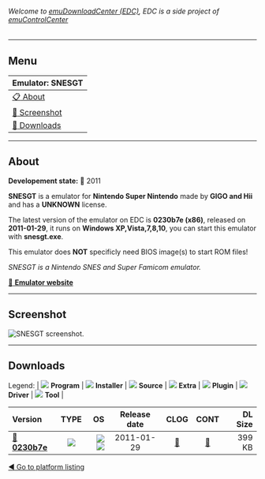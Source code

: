 ###### Welcome to [emuDownloadCenter (EDC)](https://github.com/PhoenixInteractiveNL/emuDownloadCenter/wiki/), EDC is a side project of [emuControlCenter](https://github.com/PhoenixInteractiveNL/emuControlCenter/wiki/)
***
## Menu
| **Emulator: SNESGT** |
|:---------|
| [:clipboard: About](#about) |
| [:sunrise: Screenshot](#screenshot) |
| [:floppy_disk: Downloads](#downloads) |
***
## About
**Developement state:** :red_circle: 2011

**SNESGT** is a emulator for **Nintendo Super Nintendo** made by **GIGO and Hii** and has a **UNKNOWN** license.

The latest version of the emulator on EDC is **0230b7e (x86)**, released on **2011-01-29**, it runs on **Windows XP,Vista,7,8,10**, you can start this emulator with **snesgt.exe**.

This emulator does **NOT** specificly need BIOS image(s) to start ROM files!

_SNESGT is a Nintendo SNES and Super Famicom emulator._

[:link: **Emulator website**](http://gigo.retrogames.com/)
***
## Screenshot
![](https://raw.githubusercontent.com/PhoenixInteractiveNL/emuDownloadCenter/master/hooks/snesgt/emulator_screen_01.jpg "SNESGT screenshot.")
***
## Downloads
Legend: | 
![](https://raw.githubusercontent.com/wiki/PhoenixInteractiveNL/emuDownloadCenter/images_misc/icon_program_24.png) **Program** | 
![](https://raw.githubusercontent.com/wiki/PhoenixInteractiveNL/emuDownloadCenter/images_misc/icon_installer_24.png) **Installer** | 
![](https://raw.githubusercontent.com/wiki/PhoenixInteractiveNL/emuDownloadCenter/images_misc/icon_source_code_24.png) **Source** | 
![](https://raw.githubusercontent.com/wiki/PhoenixInteractiveNL/emuDownloadCenter/images_misc/icon_extra_24.png) **Extra** | 
![](https://raw.githubusercontent.com/wiki/PhoenixInteractiveNL/emuDownloadCenter/images_misc/icon_plugin_24.png) **Plugin** | 
![](https://raw.githubusercontent.com/wiki/PhoenixInteractiveNL/emuDownloadCenter/images_misc/icon_driver_24.png) **Driver** | 
![](https://raw.githubusercontent.com/wiki/PhoenixInteractiveNL/emuDownloadCenter/images_misc/icon_tool_24.png) **Tool** | 
 
| Version | TYPE | OS | Release date | CLOG | CONT | DL Size |
|:--------|:----:|---:|:------------:|:----:|:----:|--------:|
| [:floppy_disk: **0230b7e**](https://github.com/PhoenixInteractiveNL/edc-repo0005/raw/master/snesgt/0230b7e.7z) | ![](https://raw.githubusercontent.com/wiki/PhoenixInteractiveNL/emuDownloadCenter/images_misc/icon_program_24.png) | ![](https://raw.githubusercontent.com/wiki/PhoenixInteractiveNL/emuDownloadCenter/images_misc/logo_windows_24.png)![](https://raw.githubusercontent.com/wiki/PhoenixInteractiveNL/emuDownloadCenter/images_misc/icon_32-bit_24.png) | 2011-01-29 | [:page_facing_up:](https://github.com/PhoenixInteractiveNL/edc-repo0005/blob/master/snesgt/0230b7e_changelog.txt) | [:mag_right:](https://github.com/PhoenixInteractiveNL/edc-repo0005/blob/master/snesgt/0230b7e_contents.txt) | 399 KB |

[:arrow_backward: Go to platform listing](https://github.com/PhoenixInteractiveNL/emuDownloadCenter/wiki/EDC-Platform-List)
